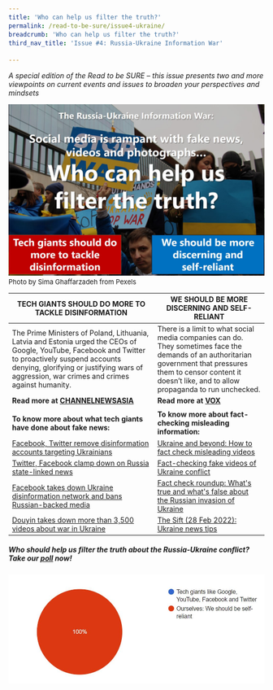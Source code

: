 ```yaml
---
title: 'Who can help us filter the truth?'
permalink: /read-to-be-sure/issue4-ukraine/
breadcrumb: 'Who can help us filter the truth?'
third_nav_title: 'Issue #4: Russia-Ukraine Information War'

---
```


*A special edition of the Read to be SURE – this issue presents two and more viewpoints on current events and issues to broaden your perspectives and mindsets*

![](../images/rtbs4-hot-button-ukraine.JPG)<font size="2">Photo by Sima Ghaffarzadeh from Pexels</font>

| **TECH GIANTS SHOULD DO MORE TO TACKLE DISINFORMATION**      | **WE SHOULD BE MORE DISCERNING AND SELF-RELIANT**            |
| ------------------------------------------------------------ | ------------------------------------------------------------ |
| The Prime Ministers of Poland, Lithuania, Latvia and Estonia urged the CEOs of Google, YouTube, Facebook and Twitter to proactively suspend accounts denying, glorifying or justifying wars of aggression, war crimes and crimes against humanity. | There is a limit to what social media companies can do. They sometimes face the demands of an authoritarian government that pressures them to censor content it doesn’t like, and to allow propaganda to run unchecked. |
| **Read more at [CHANNELNEWSASIA](https://www.channelnewsasia.com/business/google-facebook-twitter-must-combat-ukraine-fake-news-polish-baltic-leaders-2526116)** | **Read more at [VOX](https://www.vox.com/2022/2/26/22951757/russia-facebook-twitter-youtube-censorship-social-media)** |
|                                                              |                                                              |
| **To know more about what tech giants have done about fake news:** | **To know more about fact-checking misleading information:**<br /> |
| [Facebook, Twitter remove disinformation accounts targeting Ukrainians](https://www.nbcnews.com/tech/internet/facebook-twitter-remove-disinformation-accounts-targeting-ukrainians-rcna17880) | [Ukraine and beyond: How to fact check misleading videos](https://fullfact.org/blog/2022/feb/how-to-fact-check-ukraine-videos/) |
| [Twitter, Facebook clamp down on Russia state-linked news](https://www.channelnewsasia.com/business/twitter-facebook-clamp-down-russia-state-linked-news-2527366) | [Fact-checking fake videos of Ukraine conflict](https://edition.cnn.com/2022/02/26/politics/fake-ukraine-videos-fact-check) |
| [Facebook takes down Ukraine disinformation network and bans Russian-backed media](https://www.theguardian.com/technology/2022/feb/28/facebook-takes-down-disinformation-network-targeting-ukraine-meta-instagram) | [Fact check roundup: What's true and what's false about the Russian invasion of Ukraine](https://www.usatoday.com/story/news/factcheck/2022/02/28/fact-check-whats-true-and-whats-false-invasion-ukraine/6952717001/) |
| [Douyin takes down more than 3,500 videos about war in Ukraine](https://www.asiaone.com/digital/douyin-takes-down-more-3500-videos-about-war-ukraine) | [The Sift (28 Feb 2022): Ukraine news tips](https://newslit.org/educators/sift/the-sift-ukraine-news-tips-russian-disinfo-machine-george-washington-fact-checker/) |



##### Who should help us filter the truth about the Russia-Ukraine conflict?  Take our **[poll](https://forms.gle/K2K2HTdPnrVQY2AV8)** now!

![](../images/rtbs4-ukraine-poll-results.JPG)
